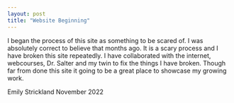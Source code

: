 ```yaml
---
layout: post
title: "Website Beginning"
---
```


I began the process of this site as something to be scared of. I was absolutely correct to believe that months ago. It is a scary process and I have broken this site repeatedly. I have collaborated with the internet, webcourses, Dr. Salter and my twin to fix the things I have broken. Though far from done this site it going to be a great place to showcase my growing work.

Emily Strickland November 2022
